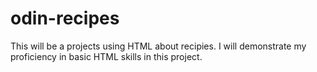 # odin-recipes
This will be a projects using HTML about recipies. I will demonstrate my proficiency in  basic HTML skills in this project.